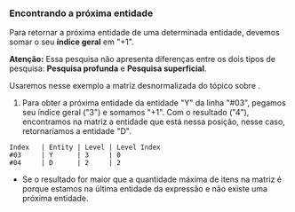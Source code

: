 ### Encontrando a próxima entidade <header-set anchor-name="search-find-next" />

Para retornar a próxima entidade de uma determinada entidade, devemos somar o seu **índice geral** em "+1". 

**Atenção:** Essa pesquisa não apresenta diferenças entre os dois tipos de pesquisa: **Pesquisa profunda** e **Pesquisa superficial**.

Usaremos nesse exemplo a <anchor-get name="sample-matrix-desnormalizated">matriz desnormalizada</anchor-get> do tópico sobre <anchor-get name="search-deep" />.

1. Para obter a próxima entidade da entidade "Y" da linha "#03", pegamos seu índice geral ("3") e somamos "+1". Com o resultado ("4"), encontramos na matriz a entidade que está nessa posição, nesse caso, retornaríamos a entidade "D".

```
Index   | Entity | Level | Level Index
#03     | Y      | 3     | 0 
#04     | D      | 2     | 2 
```

* Se o resultado for maior que a quantidade máxima de itens na matriz é porque estamos na última entidade da expressão e não existe uma próxima entidade.